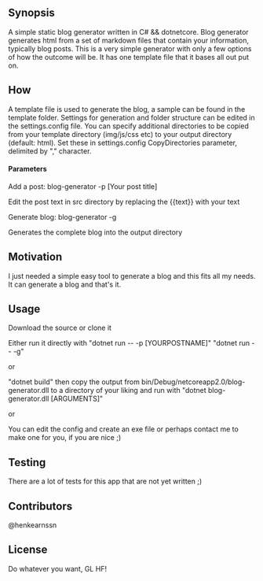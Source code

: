 ## Synopsis

A simple static blog generator written in C# &amp;&amp; dotnetcore.
Blog generator generates html from a set of markdown files that contain your information, typically blog posts. This is a very simple generator with only a few options of how the outcome will be. It has one template file that it bases all out put on. 

## How

A template file is used to generate the blog, a sample can be found in the template folder.
Settings for generation and folder structure can be edited in the settings.config file.
You can specify additional directories to be copied from your template directory (img/js/css etc) to your output directory (default: html). Set these in settings.config CopyDirectories parameter, delimited by "," character.

#### Parameters
Add a post:
blog-generator -p [Your post title]

Edit the post text in src directory by replacing the {{text}} with your text

Generate blog:
blog-generator -g

Generates the complete blog into the output directory

## Motivation

I just needed a simple easy tool to generate a blog and this fits all my needs. It can generate a blog and that's it. 

## Usage

Download the source or clone it

Either run it directly with
"dotnet run -- -p [YOURPOSTNAME]"
"dotnet run -- -g"

or

"dotnet build" then copy the output from bin/Debug/netcoreapp2.0/blog-generator.dll to a directory of your liking and run with "dotnet blog-generator.dll [ARGUMENTS]"

or

You can edit the config and create an exe file or perhaps contact me to make one for you, if you are nice ;)

## Testing

There are a lot of tests for this app that are not yet written ;)

## Contributors

@henkearnssn

## License

Do whatever you want, GL HF!
